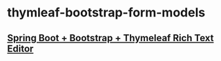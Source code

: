 # thymleaf-bootstrap-form-models



## [Spring Boot + Bootstrap + Thymeleaf Rich Text Editor](https://frontbackend.com/thymeleaf/spring-boot-bootstrap-thymeleaf-rich-text-editor)
